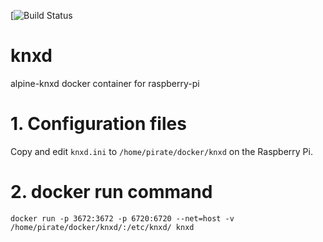 [![Build Status](https://travis-ci.org/spanghf37/knxd.svg?branch=master)

# knxd
alpine-knxd docker container for raspberry-pi

# 1. Configuration files

Copy and edit ```knxd.ini``` to ```/home/pirate/docker/knxd``` on the Raspberry Pi.

# 2. docker run command

```
docker run -p 3672:3672 -p 6720:6720 --net=host -v /home/pirate/docker/knxd/:/etc/knxd/ knxd
```
